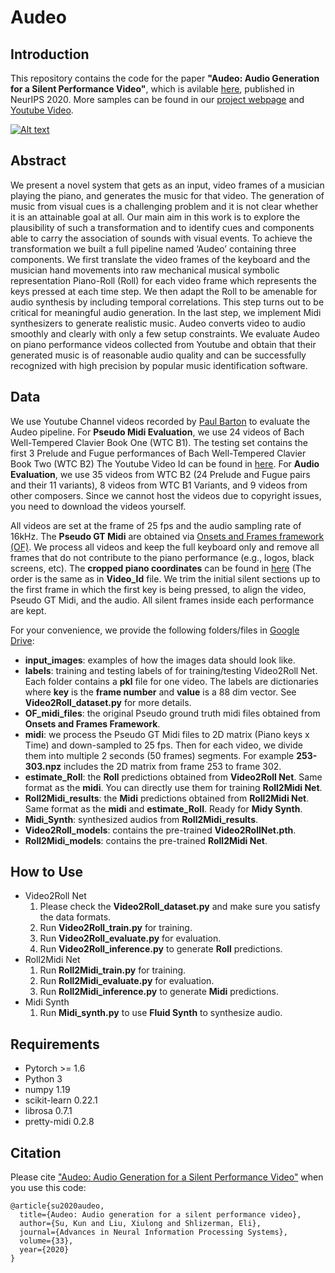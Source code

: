 # Audeo

## Introduction
This repository contains the code for the paper **"Audeo: Audio Generation for a Silent Performance Video"**, which is avilable [here](https://proceedings.neurips.cc/paper/2020/file/227f6afd3b7f89b96c4bb91f95d50f6d-Paper.pdf), published in NeurIPS 2020. More samples can be found in our [project webpage](http://faculty.washington.edu/shlizee/audeo/) and [Youtube Video](https://www.youtube.com/watch?v=8rS3VgjG7_c).

[![Alt text](https://img.youtube.com/vi/8rS3VgjG7_c/0.jpg)](https://www.youtube.com/watch?v=8rS3VgjG7_c)

## Abstract
We present a novel system that gets as an input, video frames of a musician playing the piano, and generates the music for that video. The generation of music from
visual cues is a challenging problem and it is not clear whether it is an attainable goal at all. Our main aim in this work is to explore the plausibility of such a
transformation and to identify cues and components able to carry the association of sounds with visual events. To achieve the transformation we built a full pipeline
named ‘Audeo’ containing three components. We first translate the video frames of the keyboard and the musician hand movements into raw mechanical musical
symbolic representation Piano-Roll (Roll) for each video frame which represents the keys pressed at each time step. We then adapt the Roll to be amenable for audio
synthesis by including temporal correlations. This step turns out to be critical for meaningful audio generation. In the last step, we implement Midi synthesizers
to generate realistic music. Audeo converts video to audio smoothly and clearly with only a few setup constraints. We evaluate Audeo on piano performance videos
collected from Youtube and obtain that their generated music is of reasonable audio quality and can be successfully recognized with high precision by popular
music identification software.

## Data
We use Youtube Channel videos recorded by [Paul Barton](https://www.youtube.com/user/PaulBartonPiano) to evaluate the Audeo pipeline. For **Pseudo Midi Evaluation**, we use 24 videos of Bach Well-Tempered Clavier Book One (WTC B1). The testing set contains the first 3 Prelude and Fugue performances of Bach Well-Tempered Clavier Book Two (WTC B2) The Youtube Video Id can be found in [here](https://github.com/shlizee/Audeo/blob/master/Video_Id.md). For **Audio Evaluation**, we use 35 videos from WTC B2 (24 Prelude and Fugue pairs and their 11 variants), 8 videos from WTC B1 Variants, and 9 videos from other composers. Since we cannot host the videos due to copyright issues, you need to download the videos yourself.

All videos are set at the frame of 25 fps and the audio sampling rate of 16kHz. The **Pseudo GT Midi** are obtained via [Onsets and Frames framework (OF)](https://github.com/magenta/magenta/tree/master/magenta/models/onsets_frames_transcription). We process all videos and keep the full keyboard only and remove all frames that do not contribute to the piano performance (e.g., logos, black screens, etc). The **cropped piano coordinates** can be found in [here](https://github.com/shlizee/Audeo/blob/master/piano_coords.py) (The order is the same as in **Video_Id** file. We trim the initial silent sections up to the first frame in which the first key is being pressed, to align the video, Pseudo GT Midi, and the audio. All silent frames inside each performance are kept.

For your convenience, we provide the following folders/files in [Google Drive](https://drive.google.com/drive/folders/1w9wsZM-tPPUVqwdpsefEkrDgkN3kfg7G?usp=sharing):
- **input_images**: examples of how the images data should look like.
- **labels**: training and testing labels of for training/testing Video2Roll Net. Each folder contains a **pkl** file for one video. The labels are dictionaries where **key** is the **frame number** and **value** is a 88 dim vector. See **Video2Roll_dataset.py** for more details.
- **OF_midi_files**: the original Pseudo ground truth midi files obtained from **Onsets and Frames Framework**.
- **midi**: we process the Pseudo GT Midi files to 2D matrix (Piano keys x Time) and down-sampled to 25 fps. Then for each video, we divide them into multiple 2 seconds (50 frames) segments. For example **253-303.npz** includes the 2D matrix from frame 253 to frame 302.
- **estimate_Roll**: the **Roll** predictions obtained from **Video2Roll Net**. Same format as the **midi**. You can directly use them for training **Roll2Midi Net**.
- **Roll2Midi_results**: the **Midi** predictions obtained from **Roll2Midi Net**. Same format as the **midi** and **estimate_Roll**. Ready for **Midy Synth**.
- **Midi_Synth**: synthesized audios from **Roll2Midi_results**.
- **Video2Roll_models**: contains the pre-trained **Video2RollNet.pth**.
- **Roll2Midi_models**: contains the pre-trained **Roll2Midi Net**.

## How to Use
- Video2Roll Net
  1. Please check the **Video2Roll_dataset.py** and make sure you satisfy the data formats.
  2. Run **Video2Roll_train.py** for training.
  3. Run **Video2Roll_evaluate.py** for evaluation.
  4. Run **Video2Roll_inference.py** to generate **Roll** predictions.
- Roll2Midi Net
  1. Run **Roll2Midi_train.py** for training.
  2. Run **Roll2Midi_evaluate.py** for evaluation.
  2. Run **Roll2Midi_inference.py** to generate **Midi** predictions.
- Midi Synth
  1. Run **Midi_synth.py** to use **Fluid Synth** to synthesize audio.

## Requirements
- Pytorch >= 1.6
- Python 3
- numpy 1.19
- scikit-learn 0.22.1
- librosa 0.7.1
- pretty-midi 0.2.8

## Citation

Please cite ["Audeo: Audio Generation for a Silent Performance Video"](https://proceedings.neurips.cc/paper/2020/file/227f6afd3b7f89b96c4bb91f95d50f6d-Paper.pdf) when you use this code:
```
@article{su2020audeo,
  title={Audeo: Audio generation for a silent performance video},
  author={Su, Kun and Liu, Xiulong and Shlizerman, Eli},
  journal={Advances in Neural Information Processing Systems},
  volume={33},
  year={2020}
}
```

